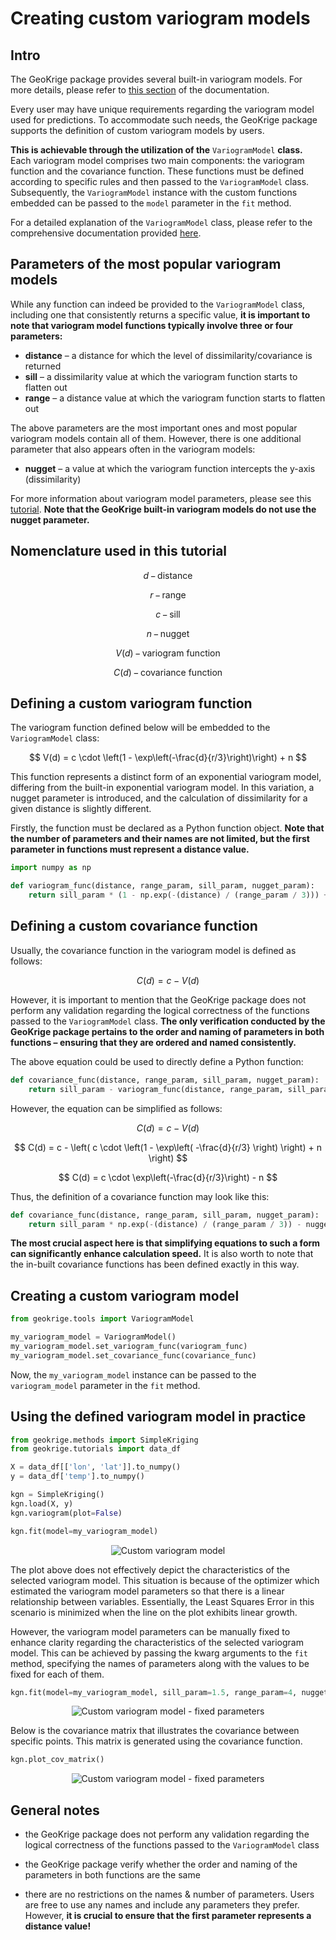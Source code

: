 # Creating custom variogram models

## Intro

The GeoKrige package provides several built-in variogram models. For more details, please refer to [this section](built-in_variogram_models.md)
of the documentation.

Every user may have unique requirements regarding the variogram model used for predictions. To accommodate such needs, 
the GeoKrige package supports the definition of custom variogram models by users.

**This is achievable through the utilization of the** `VariogramModel` **class.** Each variogram model comprises two main 
components: the variogram function and the covariance function. These functions must be defined according to specific 
rules and then passed to the `VariogramModel` class. Subsequently, the `VariogramModel` instance with the custom 
functions embedded can be passed to the `model` parameter in the `fit` method.

For a detailed explanation of the `VariogramModel` class, please refer to the comprehensive documentation provided [here](variogram_model_class_description.md).

## Parameters of the most popular variogram models

While any function can indeed be provided to the `VariogramModel` class, including one that consistently returns a 
specific value, **it is important to note that variogram model functions typically involve three or four parameters:**

- **distance** – a distance for which the level of dissimilarity/covariance is returned
- **sill** – a dissimilarity value at which the variogram function starts to flatten out
- **range** – a distance value at which the variogram function starts to flatten out

The above parameters are the most important ones and most popular variogram models contain all of them. However, there 
is one additional parameter that also appears often in the variogram models:

- **nugget** – a value at which the variogram function intercepts the y-axis (dissimilarity)

For more information about variogram model parameters, please see this [tutorial](https://gisgeography.com/semi-variogram-nugget-range-sill/).
**Note that the GeoKrige built-in variogram models do not use the nugget parameter.**

## Nomenclature used in this tutorial

$$
d \, - \, \text{distance}
$$

$$
r \, - \, \text{range}
$$

$$
c \, - \, \text{sill}
$$

$$
n \, - \, \text{nugget}
$$

$$
V(d) \, - \, \text{variogram function}
$$

$$
C(d) \, - \, \text{covariance function}
$$

## Defining a custom variogram function

The variogram function defined below will be embedded to the `VariogramModel` class:

$$
V(d) = c \cdot \left(1 - \exp\left(-\frac{d}{r/3}\right)\right) + n
$$

This function represents a distinct form of an exponential variogram model, differing from the built-in exponential 
variogram model. In this variation, a nugget parameter is introduced, and the calculation of dissimilarity for a given 
distance is slightly different.

Firstly, the function must be declared as a Python function object. **Note that the number of parameters and their names 
are not limited, but the first parameter in functions must represent a distance value.**

```py
import numpy as np
```

```py
def variogram_func(distance, range_param, sill_param, nugget_param):
    return sill_param * (1 - np.exp(-(distance) / (range_param / 3))) + nugget_param
```

## Defining a custom covariance function

Usually, the covariance function in the variogram model is defined as follows:

$$
C(d) = c - V(d)
$$

However, it is important to mention that the GeoKrige package does not perform any validation regarding the logical 
correctness of the functions passed to the `VariogramModel` class. **The only verification conducted by the GeoKrige 
package pertains to the order and naming of parameters in both functions – ensuring that they are ordered and named 
consistently.**

The above equation could be used to directly define a Python function:

```py
def covariance_func(distance, range_param, sill_param, nugget_param):
    return sill_param - variogram_func(distance, range_param, sill_param, nugget_param)
```

However, the equation can be simplified as follows:

$$
C(d) = c - V(d)
$$

$$
C(d) = c - \left( c \cdot \left(1 - \exp\left( -\frac{d}{r/3} \right) \right) + n \right)
$$

$$
C(d) = c \cdot \exp\left(-\frac{d}{r/3}\right) - n
$$

Thus, the definition of a covariance function may look like this:

```py
def covariance_func(distance, range_param, sill_param, nugget_param):
    return sill_param * np.exp(-(distance) / (range_param / 3)) - nugget_param
```

**The most crucial aspect here is that simplifying equations to such a form can significantly enhance calculation 
speed.** It is also worth to note that the in-built covariance functions has been defined exactly in this way.

## Creating a custom variogram model 

```py
from geokrige.tools import VariogramModel

my_variogram_model = VariogramModel()
my_variogram_model.set_variogram_func(variogram_func)
my_variogram_model.set_covariance_func(covariance_func)
```

Now, the `my_variogram_model` instance can be passed to the `variogram_model` parameter in the `fit` method. 

## Using the defined variogram model in practice

```py
from geokrige.methods import SimpleKriging
from geokrige.tutorials import data_df

X = data_df[['lon', 'lat']].to_numpy()
y = data_df['temp'].to_numpy()

kgn = SimpleKriging()
kgn.load(X, y)
kgn.variogram(plot=False)
```

```py
kgn.fit(model=my_variogram_model)
```

<p align="center">
    <img alt="Custom variogram model" src="../images/creating_custom_variogram_models-my_variogram.png"/>
</p>

The plot above does not effectively depict the characteristics of the selected variogram model. This situation is 
because of the optimizer which estimated the variogram model parameters so that there is a linear relationship between
variables. Essentially, the Least Squares Error in this scenario is minimized when the line on the plot exhibits linear 
growth.

However, the variogram model parameters can be manually fixed to enhance clarity regarding the characteristics of the 
selected variogram model. This can be achieved by passing the kwarg arguments to the `fit` method, specifying the names 
of parameters along with the values to be fixed for each of them.

```py
kgn.fit(model=my_variogram_model, sill_param=1.5, range_param=4, nugget_param=0)
```

<p align="center">
    <img alt="Custom variogram model - fixed parameters" src="../images/creating_custom_variogram_models-my_variogram_fixed.png"/>
</p>

Below is the covariance matrix that illustrates the covariance between specific points. This matrix is generated using 
the covariance function.

```py
kgn.plot_cov_matrix()
```

<p align="center">
    <img alt="Custom variogram model - fixed parameters" src="../images/creating_custom_variogram_models-cov_matrix.png"/>
</p>

## General notes

- the GeoKrige package does not perform any validation regarding the logical correctness of the functions passed to the
`VariogramModel` class

- the GeoKrige package verify whether the order and naming of the parameters in both functions are the same

- there are no restrictions on the names & number of parameters. Users are free to use any names and include any 
parameters they prefer. However, **it is crucial to ensure that the first parameter represents a distance value!**